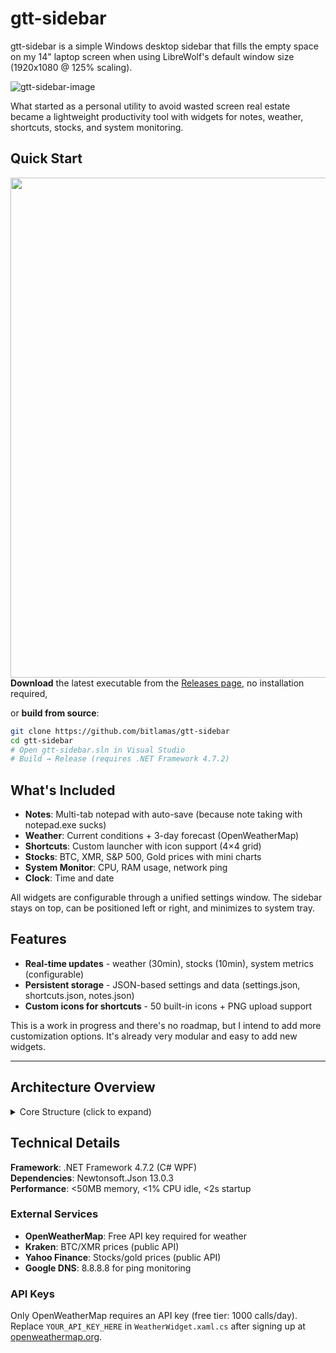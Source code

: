 # gtt-sidebar

gtt-sidebar is a simple Windows desktop sidebar that fills the empty space on my 14" laptop screen when using LibreWolf's default window size (1920x1080 @ 125% scaling). 

![gtt-sidebar-image](https://github.com/user-attachments/assets/31d40c02-c6fa-4529-aa39-edc97fb3cf8b)

What started as a personal utility to avoid wasted screen real estate became a lightweight productivity tool with widgets for notes, weather, shortcuts, stocks, and system monitoring.

## Quick Start

<img align="right" height="800" src="https://github.com/user-attachments/assets/619d3864-a740-47c1-9c1e-c365676b36d2">

**Download** the latest executable from the [Releases page](../../releases), no installation required,

or **build from source**:
```bash
git clone https://github.com/bitlamas/gtt-sidebar
cd gtt-sidebar
# Open gtt-sidebar.sln in Visual Studio
# Build → Release (requires .NET Framework 4.7.2)
```

## What's Included

- **Notes**: Multi-tab notepad with auto-save (because note taking with notepad.exe sucks)
- **Weather**: Current conditions + 3-day forecast (OpenWeatherMap)
- **Shortcuts**: Custom launcher with icon support (4×4 grid)
- **Stocks**: BTC, XMR, S&P 500, Gold prices with mini charts
- **System Monitor**: CPU, RAM usage, network ping
- **Clock**: Time and date

All widgets are configurable through a unified settings window. The sidebar stays on top, can be positioned left or right, and minimizes to system tray.

## Features

- **Real-time updates** - weather (30min), stocks (10min), system metrics (configurable)
- **Persistent storage** - JSON-based settings and data (settings.json, shortcuts.json, notes.json)
- **Custom icons for shortcuts** - 50 built-in icons + PNG upload support

This is a work in progress and there's no roadmap, but I intend to add more customization options. It's already very modular and easy to add new widgets.

---

## Architecture Overview

<details>
<summary>Core Structure (click to expand)</summary>

```
gtt-sidebar/
│
├── Core/                              [Application infrastructure]
│   ├── Application/
│   │   ├── App.xaml/.cs              → WPF entry point
│   │   └── MainWindow.xaml/.cs       → Main 122px sidebar window
│   │
│   ├── Interfaces/
│   │   ├── IWidget.cs                → Base widget contract
│   │   └── ITimerSubscriber.cs       → Timer-based widgets
│   │
│   ├── Managers/
│   │   ├── SharedResourceManager.cs  → Singleton: HttpClient, timers, settings cache
│   │   ├── WidgetManager.cs          → Auto-discovery and lifecycle
│   │   ├── WindowPositioner.cs       → Sidebar positioning
│   │   └── StartupManager.cs         → Windows startup registry
│   │
│   ├── Settings/
│   │   ├── SettingsData.cs           → Data models
│   │   ├── SettingsStorage.cs        → JSON persistence
│   │   ├── SettingsWindow.xaml/.cs   → 350×600px settings UI
│   │   ├── ShortcutData.cs           → Shortcut models
│   │   ├── IconCatalog.cs            → 50 built-in icons
│   │   └── IconPicker.xaml/.cs       → Icon selection popup
│   │
│   └── Icons/DefaultIcons/           → 50 PNG icons (18×18px)
│
├── Widgets/                           [Individual implementations]
│   ├── ClockWidget/                  → Time/date (1s updates)
│   ├── WeatherWidget/                → OpenWeatherMap API (30min)
│   ├── StockWidget/                  → Kraken + Yahoo Finance (10min)
│   ├── Notes/                        → Multi-tab notepad with popup
│   ├── Shortcuts/                    → 4×4 launcher grid
│   └── SystemMonitor/                → CPU/RAM/Ping monitoring
│
└── Properties/                        [Project configuration]
```

### Key Patterns
- **Auto-discovery**: Widgets implement `IWidget`, no manual registration
- **Shared resources**: Single HttpClient, coordinated timers, cached settings
- **Event-driven**: Settings changes trigger immediate widget updates
- **Async storage**: JSON files in `%APPDATA%/gtt-sidebar/`

</details>

## Technical Details

**Framework**: .NET Framework 4.7.2 (C# WPF)  
**Dependencies**: Newtonsoft.Json 13.0.3  
**Performance**: <50MB memory, <1% CPU idle, <2s startup  

### External Services
- **OpenWeatherMap**: Free API key required for weather
- **Kraken**: BTC/XMR prices (public API)
- **Yahoo Finance**: Stocks/gold prices (public API)
- **Google DNS**: 8.8.8.8 for ping monitoring

### API Keys
Only OpenWeatherMap requires an API key (free tier: 1000 calls/day). Replace `YOUR_API_KEY_HERE` in `WeatherWidget.xaml.cs` after signing up at [openweathermap.org](https://openweathermap.org/api).
